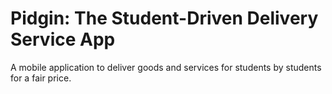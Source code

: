 # Pidgin: The Student-Driven Delivery Service App

A mobile application to deliver goods and services for students by students for a fair price.
